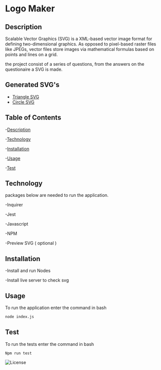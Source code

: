 # Logo Maker

## Description 
Scalable Vector Graphics (SVG) is a XML-based vector image format for defining two-dimensional graphics. As opposed to pixel-based raster files like JPEGs, vector files store images via mathematical formulas based on points and lines on a grid. 

the project consist of a series of questions, from the answers on the questionaire a SVG is made.  

## Generated SVG's

* [Triangle SVG](./examples/Triangle.svg)
* [Circle SVG](./examples/circle.svg)


## Table of Contents

-[Description](#description)

-[Technology](#technology)

-[Installation](#installation)

-[Usage](#usage)

-[Test](#test)


## Technology
packages below are needed to run the application. 

-Inquirer

-Jest

-Javascript

-NPM

-Preview SVG ( optional )

## Installation

-Install and run Nodes

-Install live server to check svg

## Usage
To run the application enter the command in bash 

```bash
node index.js
```

## Test

To run the tests enter the command in bash 
```
Npm run test
```


![License](https://img.shields.io/badge/License-MIT-blue.svg)